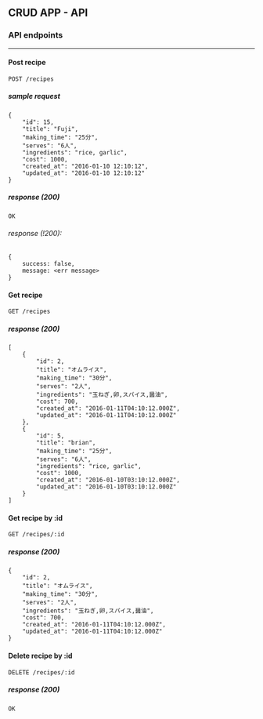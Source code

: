 ## CRUD APP - API

### API endpoints

---

#### Post recipe

```
POST /recipes
```

##### sample request

```
{
    "id": 15,
    "title": "Fuji",
    "making_time": "25分",
    "serves": "6人",
    "ingredients": "rice, garlic",
    "cost": 1000,
    "created_at": "2016-01-10 12:10:12",
    "updated_at": "2016-01-10 12:10:12"
}
```

##### response (200)

```
OK
```

###### response (!200):

```
{
	success: false,
	message: <err message>
}
```

#### Get recipe

```
GET /recipes
```

##### response (200)

```
[
    {
        "id": 2,
        "title": "オムライス",
        "making_time": "30分",
        "serves": "2人",
        "ingredients": "玉ねぎ,卵,スパイス,醤油",
        "cost": 700,
        "created_at": "2016-01-11T04:10:12.000Z",
        "updated_at": "2016-01-11T04:10:12.000Z"
    },
    {
        "id": 5,
        "title": "brian",
        "making_time": "25分",
        "serves": "6人",
        "ingredients": "rice, garlic",
        "cost": 1000,
        "created_at": "2016-01-10T03:10:12.000Z",
        "updated_at": "2016-01-10T03:10:12.000Z"
    }
]
```

#### Get recipe by :id

```
GET /recipes/:id
```

##### response (200)

```
{
    "id": 2,
    "title": "オムライス",
    "making_time": "30分",
    "serves": "2人",
    "ingredients": "玉ねぎ,卵,スパイス,醤油",
    "cost": 700,
    "created_at": "2016-01-11T04:10:12.000Z",
    "updated_at": "2016-01-11T04:10:12.000Z"
}
```

#### Delete recipe by :id

```
DELETE /recipes/:id
```

##### response (200)

```
OK
```
